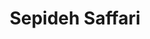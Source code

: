 ---
# Display name
title: Sepideh Saffari

# Full name (for SEO)
first_name: Sepideh
last_name: Saffari

# Username (this should match the folder name)
authors:
  - Sepideh Saffari

# Is this the primary user of the site?
superuser: false

# Role/position
role: Research Associate

# Organizations/Affiliations
organizations:
  - name: University of British Columbia, Okanagan, Interdisciplinary Graduate Studies, Digital Arts and Humanities
    url: 'https://thearchiart.com/'
    
# Short bio (displayed in user profile at end of posts)
bio: coming soon

interests:
  - Coming soon

education:
  courses:
    - course: PhD Interdisciplinary Studies
      institution: University of British Columbia, Okanagan
      year: 2024
    - course: MSc in Architectural Engineering
      institution: Imam Khomeini International University (IKIU), Qazvin, Iran
      year: 2013

# Social/Academic Networking
# For available icons, see: https://docs.hugoblox.com/getting-started/page-builder/#icons
#   For an email link, use "fas" icon pack, "envelope" icon, and a link in the
#   form "mailto:your-email@example.com" or "#contact" for contact widget.
social:
  - icon: envelope
    icon_pack: fas
    link: 'mailto:'
  - icon: twitter
    icon_pack: fab
    link: ''
  - icon: google-scholar
    icon_pack: ai
    link: ''
  - icon: github
    icon_pack: fab
    link: ''
# Link to a PDF of your resume/CV from the About widget.
# To enable, copy your resume/CV to `static/files/cv.pdf` and uncomment the lines below.
# - icon: cv
#   icon_pack: ai
#   link: files/cv.pdf

# Enter email to display Gravatar (if Gravatar enabled in Config)
email: ''

# Organizational groups that you belong to (for People widget)
#   Set this to `[]` or comment out if you are not using People widget.
user_groups:
  - Research Associates
---